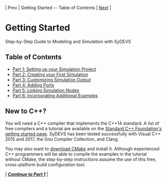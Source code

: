 | Prev | Getting Started -- Table of Contents | [Next](part01.html) |
# Getting Started

Step-by-Step Guide to Modeling and Simulation with SyDEVS

## Table of Contents

- [Part 1: Setting up your Simulation Project](part01.html)
- [Part 2: Creating your First Simulation](part02.html)
- [Part 3: Customizing Simulation Output](part03.html)
- [Part 4: Adding Ports](part04.html)
- [Part 5: Linking Simulation Nodes](part05.html)
- [Part 6: Incorporating Additional Examples](part06.html)

## New to C++?

You will need a C++ compiler that implements the C++14 standard. A list of free compilers and a tutorial are available on the [Standard C++ Foundation's getting started page](https://isocpp.org/get-started). SyDEVS has been tested successfully with Visual C++ 2015 and 2017, the Gnu Compiler Collection, and Clang.

You may also want to [download CMake](https://cmake.org/) and install it. Although experienced C++ programmers will be able to compile the examples in the tutorial without CMake, the step-by-step instructions assume the use of this free, cross-platform build configuration tool.

| [***Continue to Part 1***](part01.html) |




